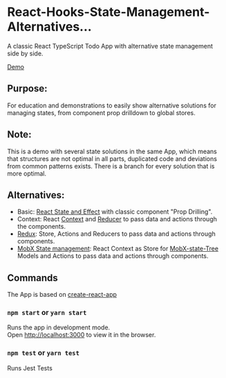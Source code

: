 # React-Hooks-State-Management-Alternatives...

A classic React TypeScript Todo App with alternative state management side by side.

[Demo](https://master.d39k33h7v1r5p9.amplifyapp.com/)

## Purpose:

For education and demonstrations to easily show alternative solutions for managing states, from component prop drilldown to global stores.

## Note:

This is a demo with several state solutions in the same App, which means that structures are not optimal in all parts, duplicated code and deviations from common patterns exists. There is a branch for every solution that is more optimal.

## Alternatives:

- Basic: [React State and Effect](https://reactjs.org/docs/hooks-intro.html) with classic component "Prop Drilling".
- Context: React [Context](https://reactjs.org/docs/context.html) and [Reducer](https://reactjs.org/docs/hooks-reference.html#usereducer) to pass data and actions through the
  components.
- [Redux](https://redux.js.org/): Store, Actions and Reducers to pass data and actions through
  components.
- [MobX State management](https://mobx.js.org/README.html): React Context as Store for [MobX-state-Tree ](https://github.com/mobxjs/mobx-state-tree) Models and Actions to pass
  data and actions through components.

## Commands

The App is based on [create-react-app](https://github.com/facebook/create-react-app)

### `npm start` or `yarn start`

Runs the app in development mode.<br>
Open [http://localhost:3000](http://localhost:3000) to view it in the browser.

### `npm test` or `yarn test`

Runs Jest Tests
